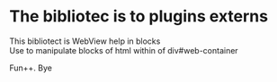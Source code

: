 # The bibliotec is to plugins externs  
This bibliotect is WebView help in blocks  
Use to manipulate blocks of html
within of div#web-container

Fun++. Bye
